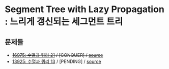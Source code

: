 # Segment Tree with Lazy Propagation : 느리게 갱신되는 세그먼트 트리

## 문제들

 - ~~[16975: 수열과 쿼리 21](https://www.acmicpc.net/problem/16975) / \[CONQUER\] / [source](../../sources/16975.cpp)~~
 - [13925: 수열과 쿼리 13](https://www.acmicpc.net/problem/13925) / \[PENDING\] / [source](../../sources/13925.cpp)
